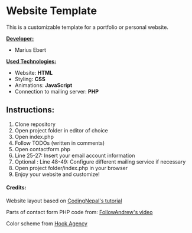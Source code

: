 # Website Template



This is a customizable template for a portfolio or personal website.

<ins>**Developer:**</ins>

- Marius Ebert

<ins>**Used Technologies:**</ins>

- Website: **HTML**
- Styling: **CSS**
- Animations: **JavaScript**
- Connection to mailing server: **PHP**



## Instructions:

1. Clone repository
2. Open project folder in editor of choice
3. Open index.php
4. Follow TODOs (written in comments)
5. Open contactform.php
6. Line 25-27: Insert your email account information
7. Optional : Line 48-49: Configure different mailing service if necessary
8. Open project folder/index.php in your browser
9. Enjoy your website and customize!



#### Credits:

Website layout based on [CodingNepal's tutorial](https://www.youtube.com/watch?v=tcskp-ncN0I)

Parts of contact form PHP code from: [FollowAndrew's video](https://www.youtube.com/watch?v=h5ghlfvU3S8&t=1075s)

Color scheme from [Hook Agency](https://hookagency.com/website-color-schemes/)